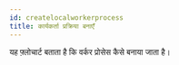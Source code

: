 ```yaml
---
id: createlocalworkerprocess
title: कार्यकर्ता प्रक्रिया बनाएँ
---
```


यह फ़्लोचार्ट बताता है कि वर्कर प्रोसेस कैसे बनाया जाता है।
